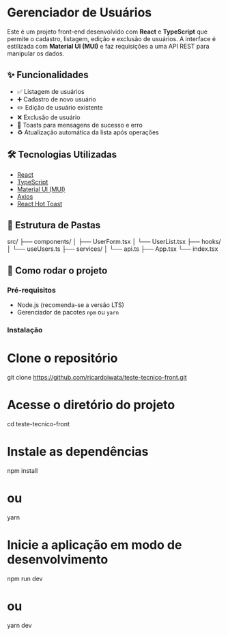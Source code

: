 # Gerenciador de Usuários

Este é um projeto front-end desenvolvido com **React** e **TypeScript** que permite o cadastro, listagem, edição e exclusão de usuários. A interface é estilizada com **Material UI (MUI)** e faz requisições a uma API REST para manipular os dados.

## ✨ Funcionalidades

- ✅ Listagem de usuários
- ➕ Cadastro de novo usuário
- ✏️ Edição de usuário existente
- ❌ Exclusão de usuário
- 🔔 Toasts para mensagens de sucesso e erro
- ♻️ Atualização automática da lista após operações

## 🛠️ Tecnologias Utilizadas

- [React](https://reactjs.org/)
- [TypeScript](https://www.typescriptlang.org/)
- [Material UI (MUI)](https://mui.com/)
- [Axios](https://axios-http.com/)
- [React Hot Toast](https://react-hot-toast.com/)

## 📁 Estrutura de Pastas

src/
├── components/
│ ├── UserForm.tsx
│ └── UserList.tsx
├── hooks/
│ └── useUsers.ts
├── services/
│ └── api.ts
├── App.tsx
└── index.tsx

## 🚀 Como rodar o projeto

### Pré-requisitos

- Node.js (recomenda-se a versão LTS)
- Gerenciador de pacotes `npm` ou `yarn`

### Instalação
# Clone o repositório
git clone https://github.com/ricardoiwata/teste-tecnico-front.git

# Acesse o diretório do projeto
cd teste-tecnico-front

# Instale as dependências
npm install
# ou
yarn

# Inicie a aplicação em modo de desenvolvimento
npm run dev
# ou
yarn dev
